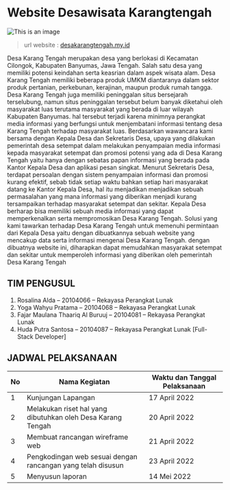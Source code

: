 # Website Desawisata Karangtengah
![This is an image](https://github.com/hudaputrasantosa/website-desawisata-karangtengah/blob/main/assets/img/readme/bg-1.png)

> url website : [desakarangtengah.my.id](https://desakarangtengah.my.id/)

Desa Karang Tengah merupakan desa yang berlokasi di Kecamatan Cilongok,
Kabupaten Banyumas, Jawa Tengah. Salah satu desa yang memiliki potensi keindahan serta
keasrian dalam aspek wisata alam. Desa Karang Tengah memiliki beberapa produk UMKM
diantaranya dalam sektor produk pertanian, perkebunan, kerajinan, maupun produk rumah
tangga. Desa Karang Tengah juga memiliki peninggalan situs bersejarah terselubung, namun
situs peninggalan tersebut belum banyak diketahui oleh masyarakat luas terutama masyarakat
yang berada di luar wilayah Kabupaten Banyumas. hal tersebut terjadi karena minimnya
perangkat media informasi yang berfungsi untuk menjembatani informasi tentang desa
Karang Tengah terhadap masyarakat luas.
Berdasarkan wawancara kami bersama dengan Kepala Desa dan Sekretaris Desa,
upaya yang dilakukan pemerintah desa setempat dalam melakukan penyampaian media
informasi kepada masyarakat setempat dan promosi potensi yang ada di Desa Karang Tengah
yaitu hanya dengan sebatas papan informasi yang berada pada Kantor Kepala Desa dan
aplikasi pesan singkat. Menurut Sekretaris Desa, terdapat persoalan dengan sistem
penyampaian informasi dan promosi kurang efektif, sebab tidak setiap waktu bahkan setiap
hari masyarakat datang ke Kantor Kepala Desa, hal itu menjadikan menjadikan sebuah
permasalahan yang mana informasi yang diberikan menjadi kurang tersampaikan terhadap
masyarakat setempat dan sekitar. Kepala Desa berharap bisa memiliki sebuah media
informasi yang dapat memperkenalkan serta mempromosikan Desa Karang Tengah.
Solusi yang kami tawarkan terhadap Desa Karang Tengah untuk memenuhi
permintaan dari Kepala Desa yaitu dengan dibuatkannya sebuah website yang mencakup data
serta informasi mengenai Desa Karang Tengah. dengan dibuatnya website ini, diharapkan
dapat memudahkan masyarakat setempat dan sekitar untuk memperoleh informasi yang
diberikan oleh pemerintah Desa Karang Tengah


## TIM PENGUSUL
1. Rosalina Alda – 20104066 – Rekayasa Perangkat Lunak
2. Yoga Wahyu Pratama – 20104068 – Rekayasa Perangkat Lunak
3. Fajar Maulana Thaariq Al Buruuj – 20104081 – Rekayasa Perangkat Lunak
4. Huda Putra Santosa – 20104087 – Rekayasa Perangkat Lunak [Full-Stack Developer]


## JADWAL PELAKSANAAN

| No   | Nama Kegiatan    | Waktu dan Tanggal Pelaksanaan    |
| ------------- | ------------- | -------- |
| 1      | Kunjungan Lapangan       | 17 April 2022 |
| 2      | Melakukan riset hal yang dibutuhkan oleh Desa Karang Tengah | 20 April 2022 |
| 3      | Membuat rancangan wireframe web       | 21 April 2022  |
| 4      | Pengkodingan web sesuai dengan rancangan yang telah disusun      | 23 April 2022 |
| 5      | Menyusun laporan      | 14 Mei 2022  |
